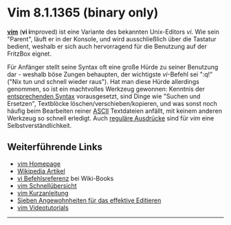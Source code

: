# Vim 8.1.1365 (binary only)

**[vim](http://www.vim.org/)** (**vi i**mproved)
ist eine Variante des bekannten Unix-Editors *vi*. Wie sein "Parent",
läuft er in der Konsole, und wird ausschließlich über die Tastatur
bedient, weshalb er sich auch hervorragend für die Benutzung auf der
FritzBox eignet.

Für Anfänger stellt seine Syntax oft eine große Hürde zu seiner
Benutzung dar - weshalb böse Zungen behaupten, der wichtigste
*vi*-Befehl sei ":q!" ("Nix tun und schnell wieder raus"). Hat man
diese Hürde allerdings genommen, so ist ein machtvolles Werkzeug
gewonnen: Kenntnis der [entsprechenden
Syntax](http://de.wikibooks.org/wiki/Vi_Befehlsreferenz:_%C3%9Cbersicht)
vorausgesetzt, sind Dinge wie "Suchen und Ersetzen", Textblöcke
löschen/verschieben/kopieren, und was sonst noch häufig beim Bearbeiten
reiner [ASCII](http://de.wikipedia.org/wiki/Ascii)
Textdateien anfällt, mit keinem anderen Werkzeug so schnell erledigt.
Auch [reguläre
Ausdrücke](http://de.wikipedia.org/wiki/Reguläre_Ausdrücke)
sind für *vim* eine Selbstverständlichkeit.

Weiterführende Links
--------------------

-   [vim Homepage](http://www.vim.org/)
-   [Wikipedia
    Artikel](http://de.wikipedia.org/wiki/Vim)
-   [vi
    Befehlsreferenz](http://de.wikibooks.org/wiki/Vi_Befehlsreferenz:_%C3%9Cbersicht)
    bei Wiki-Books
-   [vim
    Schnellübersicht](http://tnerual.eriogerg.free.fr/vimqrc-ge.pdf)
-   [vim
    Kurzanleitung](http://lug.fh-swf.de/vim/vim-kurzanleitung.pdf)
-   [Sieben Angewohnheiten für das effektive
    Editieren](http://www.moolenaar.net/habits_de.pdf)
-   [vim
    Videotutorials](http://www.learn2use.de/tag/Vim)

------------------------------------------------------------------------

